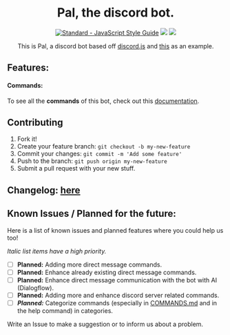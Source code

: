 <h1 align="center"> Pal, the discord bot. </h1>

<p align="center">
    <a href="https://standardjs.com"><img src="https://img.shields.io/badge/code_style-standard-brightgreen.svg" alt="Standard - JavaScript Style Guide"></a>
    <a href="https://discordapp.com/oauth2/authorize?&client_id=300955174225051650&scope=bot&permissions=536980545"><img src="https://img.shields.io/badge/Discord-Add%20Bot-7289DA.svg" /></a>
    <a href="https://discord.gg/k6qSHQs"><img src="https://img.shields.io/badge/Discord-Join%20Server-7289DA.svg" /></a>
</p>


<p align="center">This is Pal, a discord bot based off <a href="https://github.com/hydrabolt/discord.js/">discord.js</a> and <a href="https://gist.github.com/eslachance/3349734a98d30011bb202f47342601d3">this</a> as an example.</p>


## Features:
#### Commands:
To see all the **commands** of this bot, check out this [documentation](COMMANDS.md).

## Contributing

1. Fork it!
2. Create your feature branch: `git checkout -b my-new-feature`
3. Commit your changes: `git commit -m 'Add some feature'`
4. Push to the branch: `git push origin my-new-feature`
5. Submit a pull request with your new stuff.

## Changelog: [here](https://github.com/biagios/pal/releases)

## Known Issues / Planned for the future:

Here is a list of known issues and planned features where you could help us too!

_Italic list items have a high priority._

- [ ] **Planned:** Adding more direct message commands.
- [ ] **Planned:** Enhance already existing direct message commands.
- [ ] **Planned:** Enhance direct message communication with the bot with AI (Dialogflow).
- [ ] **Planned:** Adding more and enhance discord server related commands.
- [ ] **_Planned:_** Categorize commands (especially in [COMMANDS.md](COMMANDS.md) and in the help command) in categories.

Write an Issue to make a suggestion or to inform us about a problem.





